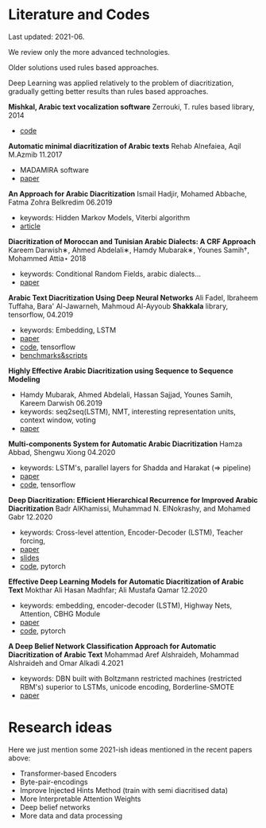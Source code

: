 # Literature and Codes

Last updated: 2021-06.

We review only the more advanced technologies.

Older solutions used rules based approaches.

Deep Learning was applied relatively to the problem of diacritization, gradually
getting better results than rules based approaches.

**Mishkal, Arabic text vocalization software**
Zerrouki, T.
 rules based library, 2014
 * [code](https://github.com/linuxscout/mishkal)

**Automatic minimal diacritization of Arabic texts**
Rehab Alnefaiea, Aqil M.Azmib
11.2017
* MADAMIRA software
* [paper](https://www.sciencedirect.com/science/article/pii/S1877050917321634)

**An Approach for Arabic Diacritization**
 Ismail Hadjir, Mohamed Abbache, Fatma Zohra Belkredim
06.2019
* keywords: Hidden Markov Models, Viterbi algorithm
* [article](https://link.springer.com/chapter/10.1007/978-3-030-23281-8_29)

**Diacritization of Moroccan and Tunisian Arabic Dialects: A CRF Approach**
Kareem Darwish∗, Ahmed Abdelali∗, Hamdy Mubarak∗, Younes Samih†, Mohammed Attia⋆
2018
* keywords: Conditional Random Fields, arabic dialects...
* [paper](http://lrec-conf.org/workshops/lrec2018/W30/pdf/20_W30.pdf)

**Arabic Text Diacritization Using Deep Neural Networks**
Ali Fadel, Ibraheem Tuffaha, Bara' Al-Jawarneh, Mahmoud Al-Ayyoub
**Shakkala** library, tensorflow,  04.2019
* keywords: Embedding, LSTM
*  [paper](https://arxiv.org/abs/1905.01965)
*  [code](https://github.com/Barqawiz/Shakkala), tensorflow
* [benchmarks&scripts](https://github.com/AliOsm/arabic-text-diacritization)

**Highly Effective Arabic Diacritization using Sequence to Sequence Modeling**
* Hamdy Mubarak, Ahmed Abdelali, Hassan Sajjad, Younes Samih, Kareem Darwish
06.2019
* keywords: seq2seq(LSTM), NMT, interesting representation units, context window, voting
* [paper](https://www.aclweb.org/anthology/N19-1248.pdf)

**Multi-components System for Automatic Arabic Diacritization**
Hamza Abbad, Shengwu Xiong
04.2020
* keywords: LSTM's, parallel layers for Shadda and Harakat (⇒ pipeline)
* [paper](https://paperswithcode.com/paper/multi-components-system-for-automatic-arabic)
* [code](https://github.com/Hamza5/Pipeline-diacritizer), tensorflow

**Deep Diacritization: Efficient Hierarchical Recurrence for Improved Arabic Diacritization**
Badr AlKhamissi, Muhammad N. ElNokrashy, and Mohamed Gabr
12.2020
* keywords: Cross-level attention, Encoder-Decoder (LSTM), Teacher forcing,
* [paper](https://www.aclweb.org/anthology/2020.wanlp-1.4.pdf)
* [slides](https://drive.google.com/file/d/1GzXRIddVeJRCge74QaRC67M1I-pAoGV3/view)
* [code](https://github.com/BKHMSI/deep-diacritization), pytorch

**Effective Deep Learning Models for Automatic Diacritization of Arabic Text**
Mokthar Ali Hasan Madhfar; Ali Mustafa Qamar
12.2020
* keywords: embedding, encoder-decoder (LSTM), Highway Nets, Attention, CBHG Module
* [paper](https://paperswithcode.com/paper/effective-deep-learning-models-for-automatic)
* [code](https://github.com/almodhfer/Arabic_Diacritization), pytorch

**A Deep Belief Network Classification Approach for Automatic Diacritization of Arabic Text**
Mohammad Aref Alshraideh, Mohammad Alshraideh and Omar Alkadi
4.2021
* keywords: DBN built with Boltzmann restricted machines (restricted RBM's) superior to LSTMs, unicode encoding, Borderline-SMOTE
* [paper](https://www.researchgate.net/publication/352226815_A_Deep_Belief_Network_Classification_Approach_for_Automatic_Diacritization_of_Arabic_Text)


# Research ideas
Here we just mention some 2021-ish ideas mentioned in the recent papers above:
* Transformer-based Encoders
* Byte-pair-encodings
* Improve Injected Hints Method (train with semi diacritised data)
* More Interpretable Attention Weights
* Deep belief networks
* More data and data processing
